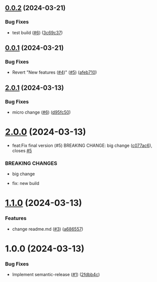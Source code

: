 ## [0.0.2](https://github.com/EFranklyn/semantic-release/compare/v0.0.1...v0.0.2) (2024-03-21)


### Bug Fixes

* test build ([#6](https://github.com/EFranklyn/semantic-release/issues/6)) ([3c69c37](https://github.com/EFranklyn/semantic-release/commit/3c69c37dd64c3aabd5c1e71da1d28fee8ee73c26))

## [0.0.1](https://github.com/EFranklyn/semantic-release/compare/v0.0.0...v0.0.1) (2024-03-21)


### Bug Fixes

* Revert "New features ([#4](https://github.com/EFranklyn/semantic-release/issues/4))" ([#5](https://github.com/EFranklyn/semantic-release/issues/5)) ([afeb710](https://github.com/EFranklyn/semantic-release/commit/afeb710e05e7c381c3794b6d6ea46e81ea2e8c1a))

## [2.0.1](https://github.com/EFranklyn/semantic-release/compare/v2.0.0...v2.0.1) (2024-03-13)


### Bug Fixes

* micro change ([#6](https://github.com/EFranklyn/semantic-release/issues/6)) ([d95fc50](https://github.com/EFranklyn/semantic-release/commit/d95fc50897fba1518b7241475965b01e09554b5a))

# [2.0.0](https://github.com/EFranklyn/semantic-release/compare/v1.1.0...v2.0.0) (2024-03-13)


* feat:Fix final version (#5) BREAKING CHANGE: big change ([c077ac6](https://github.com/EFranklyn/semantic-release/commit/c077ac6d868c13c9dea1db7bd48ec7cf32cc34ea)), closes [#5](https://github.com/EFranklyn/semantic-release/issues/5)


### BREAKING CHANGES

* big change

* fix: new build

# [1.1.0](https://github.com/EFranklyn/semantic-release/compare/v1.0.0...v1.1.0) (2024-03-13)


### Features

* change readme.md ([#3](https://github.com/EFranklyn/semantic-release/issues/3)) ([a686557](https://github.com/EFranklyn/semantic-release/commit/a686557ca8970b816d11aa759af707d5f10a4d57))

# 1.0.0 (2024-03-13)


### Bug Fixes

* Implement semantic-release ([#1](https://github.com/EFranklyn/semantic-release/issues/1)) ([2fdbb4c](https://github.com/EFranklyn/semantic-release/commit/2fdbb4c249a92c42f4d4c0e69ab07667e7fea8aa))
